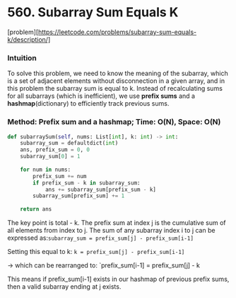 # 560. Subarray Sum Equals K

[problem][https://leetcode.com/problems/subarray-sum-equals-k/description/]

### Intuition

To solve this problem, we need to know the meaning of the subarray, which is a set of adjacent elements without disconnection in a given array, and in this problem the subarray sum is equal to k. Instead of recalculating sums for all subarrays (which is inefficient), we use **prefix sums** and a **hashmap**(dictionary) to efficiently track previous sums.

### Method: Prefix sum and a hashmap; Time: O(N), Space: O(N)

```python
def subarraySum(self, nums: List[int], k: int) -> int:
    subarray_sum = defaultdict(int)
    ans, prefix_sum = 0, 0
    subarray_sum[0] = 1
    
    for num in nums:
        prefix_sum += num
        if prefix_sum - k in subarray_sum:
            ans += subarray_sum[prefix_sum - k]
        subarray_sum[prefix_sum] += 1
    
    return ans
```

The key point is total - k. The prefix sum at index j is the cumulative sum of all elements from index to j. The sum of any subarray index i to j can be expressed as:`subarray_sum = prefix_sum[j] - prefix_sum[i-1]`

Setting this equal to k: `k = prefix_sum[j] - prefix_sum[i-1]` 

&rarr; which can be rearranged to: `prefix_sum[i-1] = prefix_sum[j] - k

This means if prefix_sum[i-1] exists in our hashmap of previous prefix sums, then a valid subarray ending at j exists.

